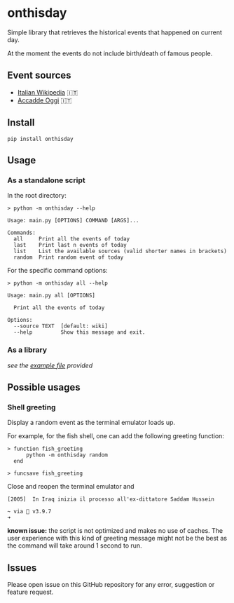 # onthisday

Simple library that retrieves the historical events that happened on current day.

At the moment the events do not include birth/death of famous people.

## Event sources
- [Italian Wikipedia](https://it.wikipedia.org/wiki/Oggi) 🇮🇹
- [Accadde Oggi](https://www.accaddeoggi.it/) 🇮🇹

## Install
`pip install onthisday`

## Usage

### As a standalone script
In the root directory:

```
> python -m onthisday --help

Usage: main.py [OPTIONS] COMMAND [ARGS]...

Commands:
  all     Print all the events of today
  last    Print last n events of today
  list    List the available sources (valid shorter names in brackets)
  random  Print random event of today
```

For the specific command options:

```
> python -m onthisday all --help

Usage: main.py all [OPTIONS]

  Print all the events of today

Options:
  --source TEXT  [default: wiki]
  --help         Show this message and exit.
```

### As a library
_see the [example file](example.py) provided_ 

## Possible usages

### Shell greeting
Display a random event as the terminal emulator loads up.

For example, for the fish shell, one can add the following greeting function:
```angular2html
> function fish_greeting
      python -m onthisday random
  end

> funcsave fish_greeting
```

Close and reopen the terminal emulator and
```angular2html
[2005]  In Iraq inizia il processo all'ex-dittatore Saddam Hussein

~ via 🐍 v3.9.7 
➜ 
```

**known issue:** the script is not optimized and makes no use of caches.
The user experience with this kind of greeting message might not be the best as the command will take around 1 second to run.

## Issues
Please open issue on this GitHub repository for any error, suggestion or feature request.